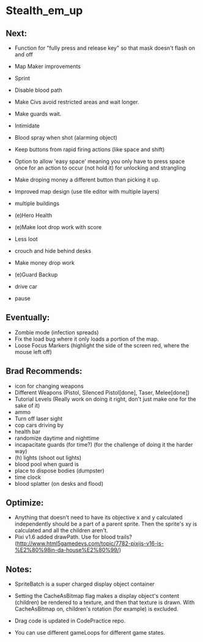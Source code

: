 Stealth_em_up
=============


## Next:

* Function for "fully press and release key" so that mask doesn't flash on and off
* Map Maker improvements
* Sprint
* Disable blood path
* Make Civs avoid restricted areas and wait longer.
* Make guards wait.
* Intimidate

* Blood spray when shot (alarming object)
* Keep buttons from rapid firing actions (like space and shift)
* Option to allow 'easy space' meaning you only have to press space once for an action to occur (not hold it) for unlocking and strangling
* Make droping money a different button than picking it up.
* Improved map design (use tile editor with multiple layers)
* multiple buildings
* (e)Hero Health
* (e)Make loot drop work with score
* Less loot
* crouch and hide behind desks
* Make money drop work
* (e)Guard Backup
* drive car
* pause
  
## Eventually:
* Zombie mode (infection spreads)
* Fix the load bug where it only loads a portion of the map.
* Loose Focus Markers (highlight the side of the screen red, where the mouse left off)

## Brad Recommends:
* icon for changing weapons
* Different Weapons (Pistol, Silenced Pistol[done], Taser, Melee[done])
* Tutorial Levels (Really work on doing it right, don't just make one for the sake of it)
* ammo
* Turn off laser sight
* cop cars driving by
* health bar
* randomize daytime and nighttime
* incapacitate guards (for time?) (for the challenge of doing it the harder way)
* (h) lights (shoot out lights)
* blood pool when guard is 
* place to dispose bodies (dumpster)
* time clock
* blood splatter (on desks and flood)

## Optimize:
* Anything that doesn't need to have its objective x and y calculated independently should be a part of a parent sprite.  Then the sprite's xy is calculated and all the children aren't.
* Pixi v1.6 added drawPath. Use for blood trails? (http://www.html5gamedevs.com/topic/7782-pixijs-v16-is-%E2%80%98in-da-house%E2%80%99/)

## Notes:
* SpriteBatch is a super charged display object container
* Setting the CacheAsBitmap flag makes a display object's content (children) be rendered to a texture, and then that texture is drawn.  With CacheAsBitmap on, children's rotation (for example) is excluded.

* Drag code is updated in CodePractice repo.
* You can use different gameLoops for different game states.
